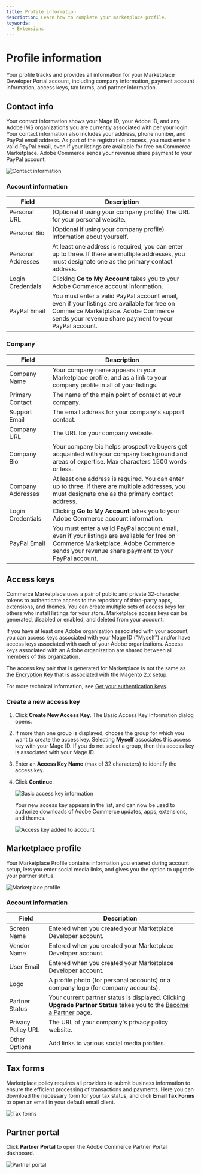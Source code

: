 ```yaml
---
title: Profile information
description: Learn how to complete your marketplace profile.
keywords:
  - Extensions
---
```


# Profile information

Your profile tracks and provides all information for your Marketplace Developer Portal account, including company information, payment account information, access keys, tax forms, and partner information.

## Contact info

Your contact information shows your Mage ID, your Adobe ID, and any Adobe IMS organizations you are currently associated with per your login.
Your contact information also includes your address, phone number, and PayPal email address. As part of the registration process, you must enter a valid PayPal email, even if your listings are available for free on Commerce Marketplace. Adobe Commerce sends your revenue share payment to your PayPal account.

![Contact information](_images/account-information.png)

### Account information

|Field|Description|
|--- |--- |
|Personal URL|(Optional if using your company profile) The URL for your personal website.|
|Personal Bio|(Optional if using your company profile) Information about yourself.|
|Personal Addresses|At least one address is required; you can enter up to three. If there are multiple addresses, you must designate one as the primary contact address.|
|Login Credentials|Clicking **Go to My Account** takes you to your Adobe Commerce account information.|
|PayPal Email|You must enter a valid PayPal account email, even if  your listings are available for free on Commerce Marketplace. Adobe Commerce sends your revenue share payment to your PayPal account.|

### Company

|Field|Description|
|--- |--- |
|Company Name|Your company name appears in your Marketplace profile, and as a link to your company profile in all of your listings.|
|Primary Contact|The name of the main point of contact at your company.|
|Support Email|The email address for your company's support contact.|
|Company URL|The URL for your company website.|
|Company Bio|Your company bio helps prospective buyers get acquainted with your company background and areas of expertise. Max characters 1500 words or less.|
|Company Addresses|At least one address is required. You can enter up to three. If there are multiple addresses, you must designate one as the primary contact address.|
|Login Credentials|Clicking **Go to My Account** takes you to your Adobe Commerce account information.|
|PayPal Email|You must enter a valid PayPal account email, even if your listings are available for free on Commerce Marketplace. Adobe Commerce sends your revenue share payment to your PayPal account.|

## Access keys

Commerce Marketplace uses a pair of public and private 32-character tokens to authenticate access to the repository of third-party apps, extensions, and themes. You can create multiple sets of access keys for others who install listings for your store. Marketplace access keys can be generated, disabled or enabled, and deleted from your account.

If you have at least one Adobe organization associated with your account, you can access keys associated with your Mage ID ("Myself") and/or have access keys associated with each of your Adobe organizations.
Access keys associated with an Adobe organization are shared between all members of this organization.

<InlineAlert variant="info" slots="text"/>

The access key pair that is generated for Marketplace is not the same as the [Encryption Key](https://experienceleague.adobe.com/docs/commerce-admin/systems/security/encryption-key.html) that is associated with the Magento 2.x setup.

For more technical information, see [Get your authentication keys](https://experienceleague.adobe.com/docs/commerce-operations/installation-guide/prerequisites/authentication-keys.html).

### Create a new access key

1. Click **Create New Access Key**. The Basic Access Key Information dialog opens.
2. If more than one group is displayed, choose the group for which you want to create the access key. Selecting **Myself** associates this access key with your Mage ID. If you do not select a group, then this access key is associated with your Mage ID.
3. Enter an **Access Key Name** (max of 32 characters) to identify the access key.
4. Click **Continue**.

    ![Basic access key information](_images/basic-access-key-information.png)

    Your new access key appears in the list, and can now be used to authorize downloads of Adobe Commerce updates, apps, extensions, and themes.

    ![Access key added to account](_images/access-keys.png)

## Marketplace profile

Your Marketplace Profile contains information you entered during account setup, lets you enter social media links, and gives you the option to upgrade your partner status.

![Marketplace profile](_images/marketplace-profile.png)

### Account information

| Field | Description |
|-------|-------------|
| Screen Name | Entered when you created your Marketplace Developer account. |
| Vendor Name | Entered when you created your Marketplace Developer account. |
| User Email | Entered when you created your Marketplace Developer account. |
| Logo | A profile photo (for personal accounts) or a company logo (for company accounts). |
| Partner Status | Your current partner status is displayed. Clicking **Upgrade Partner Status** takes you to the [Become a Partner](https://business.adobe.com/products/magento/partners.html) page. |
| Privacy Policy URL | The URL of your company\'s privacy policy website. |
| Other Options | Add links to various social media profiles. |

## Tax forms

Marketplace policy requires all providers to submit business information to ensure the efficient processing of transactions and payments. Here you can download the necessary form for your tax status, and click **Email Tax Forms** to open an email in your default email client.

![Tax forms](_images/tax-forms.png)

## Partner portal

Click **Partner Portal** to open the Adobe Commerce Partner Portal dashboard.

![Partner portal](_images/partner-portal.png)
